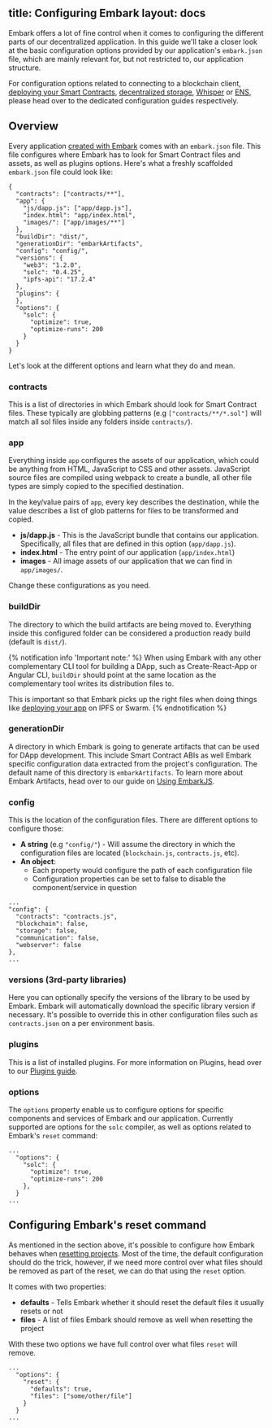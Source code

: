 title: Configuring Embark
layout: docs
---

Embark offers a lot of fine control when it comes to configuring the different parts of our decentralized application. In this guide we'll take a closer look at the basic configuration options provided by our application's `embark.json` file, which are mainly relevant for, but not restricted to, our application structure.

For configuration options related to connecting to a blockchain client, [deploying your Smart Contracts](contracts_configuration.html), [decentralized storage](storage_configuration.html), [Whisper](messages_configuration) or [ENS](naming_configuration.html), please head over to the dedicated configuration guides respectively.

## Overview

Every application [created with Embark](create_project.html) comes with an `embark.json` file. This file configures where Embark has to look for Smart Contract files and assets, as well as plugins options. Here's what a freshly scaffolded `embark.json` file could look like:

```
{
  "contracts": ["contracts/**"],
  "app": {
    "js/dapp.js": ["app/dapp.js"],
    "index.html": "app/index.html",
    "images/": ["app/images/**"]
  },
  "buildDir": "dist/",
  "generationDir": "embarkArtifacts",
  "config": "config/",
  "versions": {
    "web3": "1.2.0",
    "solc": "0.4.25",
    "ipfs-api": "17.2.4"
  },
  "plugins": {
  },
  "options": {
    "solc": {
      "optimize": true,
      "optimize-runs": 200
    }
  }
}
```

Let's look at the different options and learn what they do and mean.

### contracts

This is a list of directories in which Embark should look for Smart Contract files. These typically are globbing patterns (e.g `["contracts/**/*.sol"]` will match all sol files inside any folders inside `contracts/`).

### app

Everything inside `app` configures the assets of our application, which could be anything from HTML, JavaScript to CSS and other assets. JavaScript source files are compiled using webpack to create a bundle, all other file types are simply copied to the specified destination.

In the key/value pairs of `app`, every key describes the destination, while the value describes a list of glob patterns for files to be transformed and copied.

  - **js/dapp.js** - This is the JavaScript bundle that contains our application. Specifically, all files that are defined in this option (`app/dapp.js`).
  - **index.html** - The entry point of our application (`app/index.html`)
  - **images** - All image assets of our application that we can find in `app/images/`.

Change these configurations as you need.

### buildDir

The directory to which the build artifacts are being moved to. Everything inside this configured folder can be considered a production ready build (default is `dist/`).

{% notification info 'Important note:' %}
When using Embark with any other complementary CLI tool for building a DApp, such as Create-React-App or Angular CLI, `buildDir` should point at the same location as the complementary tool writes its distribution files to.

This is important so that Embark picks up the right files when doing things like [deploying your app](/docs/storage_deployment.html) on IPFS or Swarm.
{% endnotification %}

### generationDir

A directory in which Embark is going to generate artifacts that can be used for DApp development. This include Smart Contract ABIs as well Embark specific configuration data extracted from the project's configuration. The default name of this directory is `embarkArtifacts`. To learn more about Embark Artifacts, head over to our guide on [Using EmbarkJS](/docs/javascript_usage.html).

### config

This is the location of the configuration files. There are different options to configure those:

* **A string** (e.g `"config/"`) - Will assume the directory in which the configuration files are located (`blockchain.js`, `contracts.js`, etc).
* **An object**:
  * Each property would configure the path of each configuration file
  * Configuration properties can be set to false to disable the component/service in question

```
...
"config": {
  "contracts": "contracts.js",
  "blockchain": false,
  "storage": false,
  "communication": false,
  "webserver": false
},
...
```

### versions (3rd-party libraries)

Here you can optionally specify the versions of the library to be used by Embark. Embark will automatically download the specific library version if necessary. It's possible to override this in other configuration files such as `contracts.json` on a per environment basis.

### plugins

This is a list of installed plugins. For more information on Plugins, head over to our [Plugins guide](/docs/installing_plugins.html).

### options

The `options` property enable us to configure options for specific components and services of Embark and our application. Currently supported are options for the `solc` compiler, as well as options related to Embark's `reset` command:
```
...
  "options": {
    "solc": {
      "optimize": true,
      "optimize-runs": 200
    },
  }
...
```

## Configuring Embark's reset command

As mentioned in the section above, it's possible to configure how Embark behaves when [resetting projects](/docs/running_apps.html#Resetting-apps). Most of the time, the default configuration should do the trick, however, if we need more control over what files should be removed as part of the reset, we can do that using the `reset` option.

It comes with two properties:

- **defaults** - Tells Embark whether it should reset the default files it usually resets or not
- **files** - A list of files Embark should remove as well when resetting the project

With these two options we have full control over what files `reset` will remove.

```
...
  "options": {
    "reset": {
      "defaults": true,
      "files": ["some/other/file"]
    }
  }
...
```
